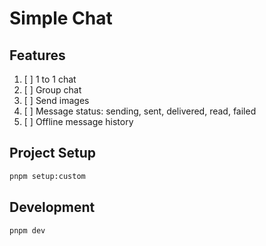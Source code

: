 # Simple Chat

## Features
1. [ ] 1 to 1 chat
2. [ ] Group chat
3. [ ] Send images
4. [ ] Message status: sending, sent, delivered, read, failed
5. [ ] Offline message history

## Project Setup
```bash
pnpm setup:custom
```

## Development
```bash
pnpm dev
```